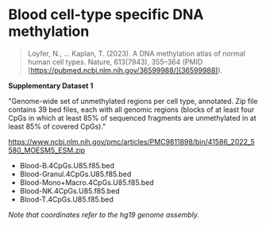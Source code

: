 # Blood cell-type specific DNA methylation

> Loyfer, N., … Kaplan, T. (2023). A DNA methylation atlas of normal human cell types. Nature, 613(7943), 355–364
> (PMID [https://pubmed.ncbi.nlm.nih.gov/36599988/](36599988)).

**Supplementary Dataset 1**

"Genome-wide set of unmethylated regions per cell type, annotated. Zip
file contains 39 bed files, each with all genomic regions (blocks of
at least four CpGs in which at least 85% of sequenced fragments are
unmethylated in at least 85% of covered CpGs)."

https://www.ncbi.nlm.nih.gov/pmc/articles/PMC9811898/bin/41586_2022_5580_MOESM5_ESM.zip

- Blood-B.4CpGs.U85.f85.bed
- Blood-Granul.4CpGs.U85.f85.bed
- Blood-Mono+Macro.4CpGs.U85.f85.bed
- Blood-NK.4CpGs.U85.f85.bed
- Blood-T.4CpGs.U85.f85.bed

*Note that coordinates refer to the hg19 genome assembly.*

